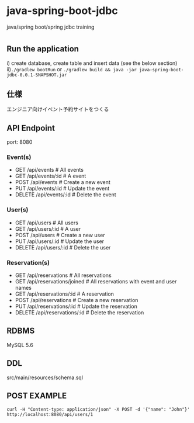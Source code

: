 # java-spring-boot-jdbc
java/spring boot/spring jdbc training 
# 

## Run the application
i) create database, create table and insert data (see the below section)  
ii)`./gradlew bootRun` or `./gradlew build && java -jar java-spring-boot-jdbc-0.0.1-SNAPSHOT.jar`

## 仕様
エンジニア向けイベント予約サイトをつくる

## API Endpoint
port: 8080
### Event(s)
- GET    /api/events      # All events
- GET    /api/events/:id  # A event
- POST   /api/events      # Create a new event 
- PUT    /api/events/:id  # Update the event
- DELETE /api/events/:id  # Delete the event

### User(s)
- GET    /api/users      # All users
- GET    /api/users/:id  # A user
- POST   /api/users      # Create a new user 
- PUT    /api/users/:id  # Update the user
- DELETE /api/users/:id  # Delete the user

### Reservation(s)
- GET    /api/reservations        # All reservations
- GET    /api/reservations/joined # All reservations with event and user names
- GET    /api/reservations/:id    # A reservation
- POST   /api/reservations        # Create a new reservation 
- PUT    /api/reservations/:id    # Update the reservation
- DELETE /api/reservations/:id    # Delete the reservation

## RDBMS
MySQL 5.6

## DDL
src/main/resources/schema.sql

## POST EXAMPLE
```
curl -H "Content-type: application/json" -X POST -d '{"name": "John"}' http://localhost:8080/api/users/1
```

